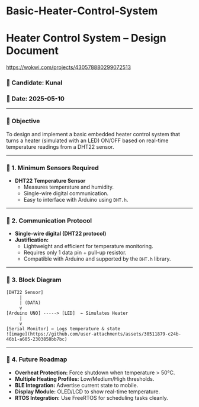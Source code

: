 # Basic-Heater-Control-System
# Heater Control System – Design Document
https://wokwi.com/projects/430578880299072513
### 👤 Candidate: Kunal  
### 📅 Date: 2025-05-10  

---

### 📌 Objective
To design and implement a basic embedded heater control system that turns a heater (simulated with an LED) ON/OFF based on real-time temperature readings from a DHT22 sensor.

---

### 🧰 1. Minimum Sensors Required
- **DHT22 Temperature Sensor**
  - Measures temperature and humidity.
  - Single-wire digital communication.
  - Easy to interface with Arduino using `DHT.h`.

---

### 🔗 2. Communication Protocol
- **Single-wire digital (DHT22 protocol)**
- **Justification:**
  - Lightweight and efficient for temperature monitoring.
  - Requires only 1 data pin + pull-up resistor.
  - Compatible with Arduino and supported by the `DHT.h` library.

---

### 🧱 3. Block Diagram

```
[DHT22 Sensor]
     |
     | (DATA)
     v
[Arduino UNO] -----> [LED]  ← Simulates Heater
     |
     v
[Serial Monitor] ← Logs temperature & state
![image](https://github.com/user-attachments/assets/30511879-c24b-46b1-a605-2303858bb7bc)

```

---

### 🔮 4. Future Roadmap
- **Overheat Protection:** Force shutdown when temperature > 50°C.
- **Multiple Heating Profiles:** Low/Medium/High thresholds.
- **BLE Integration:** Advertise current state to mobile.
- **Display Module:** OLED/LCD to show real-time temperature.
- **RTOS Integration:** Use FreeRTOS for scheduling tasks cleanly.
